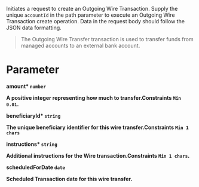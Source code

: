 Initiates a request to create an  Outgoing Wire Transaction. Supply the unique `accountId` in the path parameter to execute an Outgoing Wire Transaction create operation. Data in the request body should follow the JSON data formatting.

> The Outgoing Wire Transfer transaction is used to transfer funds from managed accounts to an external bank account.

# Parameter

<strong>amount*<strong> `number`

A positive integer representing how much to transfer.Constraints `Min 0.01`.

<strong>beneficiaryId*<strong> `string`

The unique beneficiary identifier for this wire transfer.Constraints `Min 1 chars`

<strong>instructions*<strong> `string`

Additional instructions for the Wire transaction.Constraints `Min 1 chars`.

<strong>scheduledForDate<strong> `date`

Scheduled Transaction date for this wire transfer.